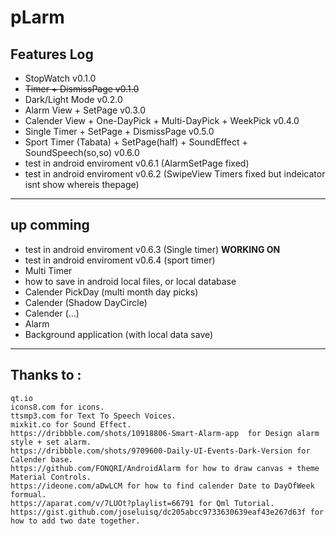 # pLarm

## Features Log
 - StopWatch v0.1.0
 - <del>Timer + DismissPage v0.1.0</del>
 - Dark/Light Mode v0.2.0
 - Alarm View + SetPage v0.3.0
 - Calender View + One-DayPick + Multi-DayPick + WeekPick v0.4.0
 - Single Timer + SetPage + DismissPage v0.5.0
 - Sport Timer (Tabata) + SetPage(half) + SoundEffect + SoundSpeech(so,so) v0.6.0
 - test in android enviroment v0.6.1 (AlarmSetPage fixed)
 - test in android enviroment v0.6.2 (SwipeView Timers fixed but indeicator isnt show whereis thepage)
 

 
____________________________________

 ## up comming
 - test in android enviroment v0.6.3 (Single timer)  <b>WORKING ON</b>
 - test in android enviroment v0.6.4 (sport timer)
 - Multi Timer
 - how to save in android local files, or local database
 - Calender PickDay (multi month day picks)
 - Calender (Shadow DayCircle)
 - Calender (...)
 - Alarm 
 - Background application (with local data save)


____________________________________
## Thanks to :<br/>
    qt.io
    icons8.com for icons.
    ttsmp3.com for Text To Speech Voices.
    mixkit.co for Sound Effect.
    https://dribbble.com/shots/10918806-Smart-Alarm-app  for Design alarm style + set alarm.
    https://dribbble.com/shots/9709600-Daily-UI-Events-Dark-Version for Calender base.
    https://github.com/FONQRI/AndroidAlarm for how to draw canvas + theme Material Controls.
    https://ideone.com/aDwLCM for how to find calender Date to DayOfWeek formual.
    https://aparat.com/v/7LUOt?playlist=66791 for Qml Tutorial.
    https://gist.github.com/joseluisq/dc205abcc9733630639eaf43e267d63f for how to add two date together.
    
